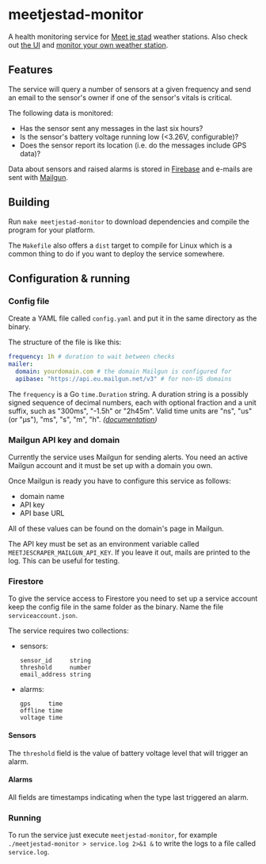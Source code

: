 # meetjestad-monitor

A health monitoring service for
[Meet je stad](http://meetjestad.net)
weather stations.
Also check out
[the UI](https://github.com/fiskeben/meetjestad-monitor-ui)
and 
[monitor your own weather station](https://monitoring.meetjescraper.online).

## Features

The service will query a number of sensors at a given frequency
and send an email to the sensor's owner if one of the sensor's
vitals is critical.

The following data is monitored:

* Has the sensor sent any messages in the last six hours?
* Is the sensor's battery voltage running low (<3.26V, configurable)?
* Does the sensor report its location (i.e. do the messages include GPS data)?

Data about sensors and raised alarms is stored in
[Firebase](https://firebase.google.com)
and e-mails are sent with
[Mailgun](https://mailgun.com).

## Building

Run `make meetjestad-monitor` to download dependencies and compile the program for your platform.

The `Makefile` also offers a `dist` target to compile for Linux
which is a common thing to do if you want to deploy the service somewhere.

## Configuration & running

### Config file

Create a YAML file called `config.yaml`
and put it in the same directory as the binary.

The structure of the file is like this:

```yaml
frequency: 1h # duration to wait between checks
mailer:
  domain: yourdomain.com # the domain Mailgun is configured for
  apibase: "https://api.eu.mailgun.net/v3" # for non-US domains
```

The `frequency` is a Go `time.Duration` string.
A duration string is a possibly signed sequence of decimal numbers,
each with optional fraction and a unit suffix,
such as "300ms", "-1.5h" or "2h45m".
Valid time units are "ns", "us" (or "µs"), "ms", "s", "m", "h".
_([documentation](https://golang.org/pkg/time/#ParseDuration))_

### Mailgun API key and domain

Currently the service uses Mailgun for sending alerts.
You need an active Mailgun account and it must be set up
with a domain you own.

Once Mailgun is ready you have to configure this service as follows:

* domain name
* API key
* API base URL

All of these values can be found on the domain's page in Mailgun.

The API key must be set as an environment variable called
`MEETJESCRAPER_MAILGUN_API_KEY`.
If you leave it out, mails are printed to the log.
This can be useful for testing.

### Firestore

To give the service access to Firestore
you need to set up a service account
keep the config file in the same folder as the binary.
Name the file `serviceaccount.json`.

The service requires two collections:

* sensors:
  ```
  sensor_id     string
  threshold     number
  email_address string
  ```
* alarms:
  ```
  gps     time
  offline time
  voltage time
  ```

#### Sensors

The `threshold` field is the value of battery voltage level
that will trigger an alarm.

#### Alarms

All fields are timestamps indicating when the type last
triggered an alarm.

### Running

To run the service just execute `meetjestad-monitor`,
for example `./meetjestad-monitor > service.log 2>&1 &`
to write the logs to a file called `service.log`.
